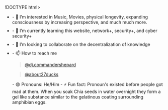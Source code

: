 !DOCTYPE html>
<html lang="en">
<head>
    <meta charset="UTF-8">
    <meta name="viewport" content="width=device-width, initial-scale=1.0">
    <title>- 👋 Hi, I’m @DJCommanderShepard</title>
  <style> 
    .custome-list {
      list-style-type: square; 
      margin-left: 20px;
      padding-left: 0;
      text-align: left;
  }
    .custom-list li {
      margin-bottom: 10px; 
      }
    </style>
</head>
  <body>
    <ul class="custom-list">
<li>- 👀 I’m interested in Music, Movies, physical longevity, expanding consciousness by increasing perspective, and much much more.</li>
<li>- 🌱 I’m currently learning this website, network+, security+, and cyber security+</li>
<li>- 💞️ I’m looking to collaborate on the decentralization of knowledge</li> 
<li>- 📫 How to reach me</li> <blockquote class="tiktok-embed" cite="https://www.tiktok.com/@dj.commandershepard" data-unique-id="dj.commandershepard" data-embed-type="creator" style="max-width: 780px; min-width: 288px;" > <section> <a target="_blank" href="https://www.tiktok.com/@dj.commandershepard?refer=creator_embed">@dj.commandershepard</a> </section> </blockquote> 
<blockquote class="tiktok-embed" cite="https://www.tiktok.com/@about27ducks" data-unique-id="about27ducks" data-embed-type="creator" style="max-width: 780px; min-width: 288px;" > <section> <a target="_blank" href="https://www.tiktok.com/@about27ducks?refer=creator_embed">@about27ducks</a> </section> </blockquote> 
- 😄 Pronouns: He/Him
- ⚡ Fun fact: Pronoun's existed before people got mad at them. When you soak Chia seeds in water overnight they form a gel like substance similar to the gelatinous coating surrounding amphibian eggs.

<!---
DJCommanderShepard/DJCommanderShepard is a ✨ special ✨ repository because its `README.md` (this file) appears on your GitHub profile.
You can click the Preview link to take a look at your changes.
--->
